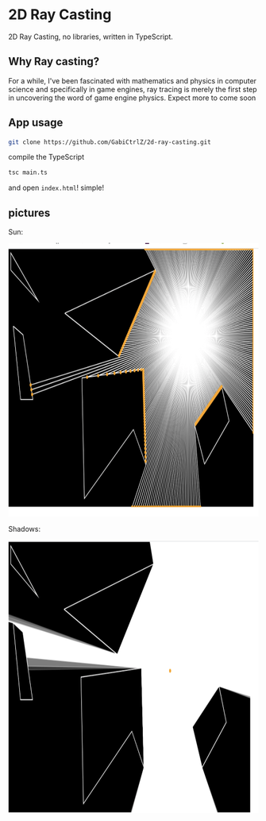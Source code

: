 # 2D Ray Casting

2D Ray Casting, no libraries, written in TypeScript.

## Why Ray casting?

For a while, I've been fascinated with mathematics and physics in computer science and specifically in game engines, ray tracing is merely the first step in uncovering the word of game engine physics. Expect more to come soon

## App usage

```bash
git clone https://github.com/GabiCtrlZ/2d-ray-casting.git
```

compile the TypeScript
```bash
tsc main.ts
```

and open `index.html`! simple!

## pictures

Sun:

<img src="https://raw.githubusercontent.com/GabiCtrlZ/2d-ray-casting/main/pictures/sun.png" alt="sun" height="550"  />


Shadows:

<img src="https://raw.githubusercontent.com/GabiCtrlZ/2d-ray-casting/main/pictures/shadows.png" alt="shadows" height="550"  />
